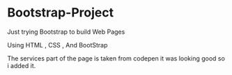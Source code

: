 # Bootstrap-Project
Just trying Bootstrap to build Web Pages

<p style="bold">Using HTML , CSS , And BootStrap </p>
The services part of the page is taken from codepen it was looking good so i added it.
